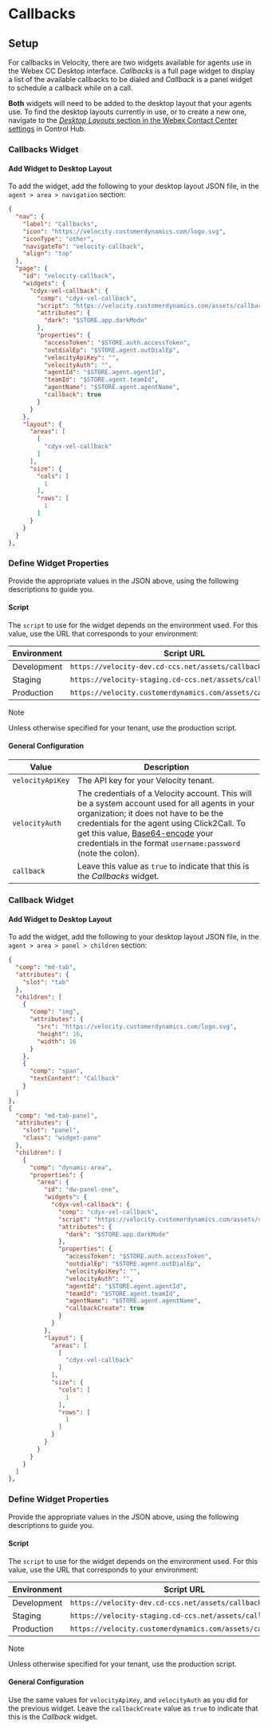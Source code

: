 # Callbacks

## Setup

For callbacks in Velocity, there are two widgets available for agents use in the Webex CC Desktop interface. _Callbacks_ is a full page widget to display a list of the available callbacks to be dialed and _Callback_ is a panel widget to schedule a callback while on a call.

**Both** widgets will need to be added to the desktop layout that your agents use. To find the desktop layouts currently in use, or to create a new one, navigate to the [_Desktop Layouts_ section in the Webex Contact Center settings](https://admin.webex.com/wxcc/desktop-experience/desktop-layouts) in Control Hub.

### Callbacks Widget

#### Add Widget to Desktop Layout

To add the widget, add the following to your desktop layout JSON file, in the `agent > area > navigation` section:

```json
{
  "nav": {
    "label": "Callbacks",
    "icon": "https://velocity.customerdynamics.com/logo.svg",
    "iconType": "other",
    "navigateTo": "velocity-callback",
    "align": "top"
  },
  "page": {
    "id": "velocity-callback",
    "widgets": {
      "cdyx-vel-callback": {
        "comp": "cdyx-vel-callback",
        "script": "https://velocity.customerdynamics.com/assets/callback.js",
        "attributes": {
          "dark": "$STORE.app.darkMode"
        },
        "properties": {
          "accessToken": "$STORE.auth.accessToken",
          "outdialEp": "$STORE.agent.outDialEp",
          "velocityApiKey": "",
          "velocityAuth": "",
          "agentId": "$STORE.agent.agentId",
          "teamId": "$STORE.agent.teamId",
          "agentName": "$STORE.agent.agentName",
          "callback": true
        }
      }
    },
    "layout": {
      "areas": [
        [
          "cdyx-vel-callback"
        ]
      ],
      "size": {
        "cols": [
          1
        ],
        "rows": [
          1
        ]
      }
    }
  }
},
```

### Define Widget Properties

Provide the appropriate values in the JSON above, using the following descriptions to guide you.

#### Script

The `script` to use for the widget depends on the environment used. For this value, use the URL that corresponds to your environment:

| Environment | Script URL                                                 |
| ----------- | ---------------------------------------------------------- |
| Development | `https://velocity-dev.cd-ccs.net/assets/callback.js`       |
| Staging     | `https://velocity-staging.cd-ccs.net/assets/callback.js`   |
| Production  | `https://velocity.customerdynamics.com/assets/callback.js` |

> [!NOTE]
> Unless otherwise specified for your tenant, use the production script.

#### General Configuration

| Value            | Description                                                                                                                                                                                                                                                                                                                  |
| ---------------- | ---------------------------------------------------------------------------------------------------------------------------------------------------------------------------------------------------------------------------------------------------------------------------------------------------------------------------- |
| `velocityApiKey` | The API key for your Velocity tenant.                                                                                                                                                                                                                                                                                        |
| `velocityAuth`   | The credentials of a Velocity account. This will be a system account used for all agents in your organization; it does not have to be the credentials for the agent using Click2Call. To get this value, [Base64-encode](https://www.base64encode.org/) your credentials in the format `username:password` (note the colon). |
| `callback`       | Leave this value as `true` to indicate that this is the _Callbacks_ widget.                                                                                                                                                                                                                                                  |

### Callback Widget

#### Add Widget to Desktop Layout

To add the widget, add the following to your desktop layout JSON file, in the `agent > area > panel > children` section:

```json
{
  "comp": "md-tab",
  "attributes": {
    "slot": "tab"
  },
  "children": [
    {
      "comp": "img",
      "attributes": {
        "src": "https://velocity.customerdynamics.com/logo.svg",
        "height": 16,
        "width": 16
      }
    },
    {
      "comp": "span",
      "textContent": "Callback"
    }
  ]
},
{
  "comp": "md-tab-panel",
  "attributes": {
    "slot": "panel",
    "class": "widget-pane"
  },
  "children": [
    {
      "comp": "dynamic-area",
      "properties": {
        "area": {
          "id": "dw-panel-one",
          "widgets": {
            "cdyx-vel-callback": {
              "comp": "cdyx-vel-callback",
              "script": "https://velocity.customerdynamics.com/assets/callback.js",
              "attributes": {
                "dark": "$STORE.app.darkMode"
              },
              "properties": {
                "accessToken": "$STORE.auth.accessToken",
                "outdialEp": "$STORE.agent.outDialEp",
                "velocityApiKey": "",
                "velocityAuth": "",
                "agentId": "$STORE.agent.agentId",
                "teamId": "$STORE.agent.teamId",
                "agentName": "$STORE.agent.agentName",
                "callbackCreate": true
              }
            }
          },
          "layout": {
            "areas": [
              [
                "cdyx-vel-callback"
              ]
            ],
            "size": {
              "cols": [
                1
              ],
              "rows": [
                1
              ]
            }
          }
        }
      }
    }
  ]
},
```

### Define Widget Properties

Provide the appropriate values in the JSON above, using the following descriptions to guide you.

#### Script

The `script` to use for the widget depends on the environment used. For this value, use the URL that corresponds to your environment:

| Environment | Script URL                                                 |
| ----------- | ---------------------------------------------------------- |
| Development | `https://velocity-dev.cd-ccs.net/assets/callback.js`       |
| Staging     | `https://velocity-staging.cd-ccs.net/assets/callback.js`   |
| Production  | `https://velocity.customerdynamics.com/assets/callback.js` |

> [!NOTE]
> Unless otherwise specified for your tenant, use the production script.

#### General Configuration

Use the same values for `velocityApiKey`, and `velocityAuth` as you did for the previous widget. Leave the `callbackCreate` value as `true` to indicate that this is the _Callback_ widget.
